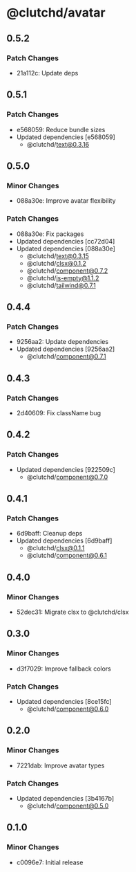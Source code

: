 # @clutchd/avatar

## 0.5.2

### Patch Changes

- 21a112c: Update deps

## 0.5.1

### Patch Changes

- e568059: Reduce bundle sizes
- Updated dependencies [e568059]
  - @clutchd/text@0.3.16

## 0.5.0

### Minor Changes

- 088a30e: Improve avatar flexibility

### Patch Changes

- 088a30e: Fix packages
- Updated dependencies [cc72d04]
- Updated dependencies [088a30e]
  - @clutchd/text@0.3.15
  - @clutchd/clsx@0.1.2
  - @clutchd/component@0.7.2
  - @clutchd/is-empty@1.1.2
  - @clutchd/tailwind@0.7.1

## 0.4.4

### Patch Changes

- 9256aa2: Update dependencies
- Updated dependencies [9256aa2]
  - @clutchd/component@0.7.1

## 0.4.3

### Patch Changes

- 2d40609: Fix className bug

## 0.4.2

### Patch Changes

- Updated dependencies [922509c]
  - @clutchd/component@0.7.0

## 0.4.1

### Patch Changes

- 6d9baff: Cleanup deps
- Updated dependencies [6d9baff]
  - @clutchd/clsx@0.1.1
  - @clutchd/component@0.6.1

## 0.4.0

### Minor Changes

- 52dec31: Migrate clsx to @clutchd/clsx

## 0.3.0

### Minor Changes

- d3f7029: Improve fallback colors

### Patch Changes

- Updated dependencies [8ce15fc]
  - @clutchd/component@0.6.0

## 0.2.0

### Minor Changes

- 7221dab: Improve avatar types

### Patch Changes

- Updated dependencies [3b4167b]
  - @clutchd/component@0.5.0

## 0.1.0

### Minor Changes

- c0096e7: Initial release

